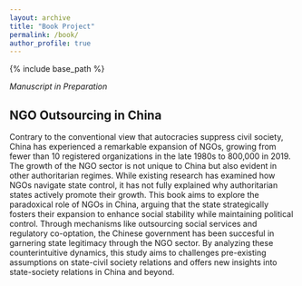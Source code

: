 ```yaml
---
layout: archive
title: "Book Project"
permalink: /book/
author_profile: true
---
```


{% include base_path %}

*Manuscript in Preparation*

## **NGO Outsourcing in China**

Contrary to the conventional view that autocracies suppress civil society, China has experienced a remarkable expansion of NGOs, growing from fewer than 10 registered organizations in the late 1980s to 800,000 in 2019. The growth of the NGO sector is not unique to China but also evident in other authoritarian regimes. While existing research has examined how NGOs navigate state control, it has not fully explained why authoritarian states actively promote their growth. This book aims to explore the paradoxical role of NGOs in China, arguing that the state strategically fosters their expansion to enhance social stability while maintaining political control. Through mechanisms like outsourcing social services and regulatory co-optation, the Chinese government has been succesful in garnering state legitimacy through the NGO sector. By analyzing these counterintuitive dynamics, this study aims to challenges pre-existing assumptions on state-civil society relations and offers new insights into state-society relations in China and beyond.

